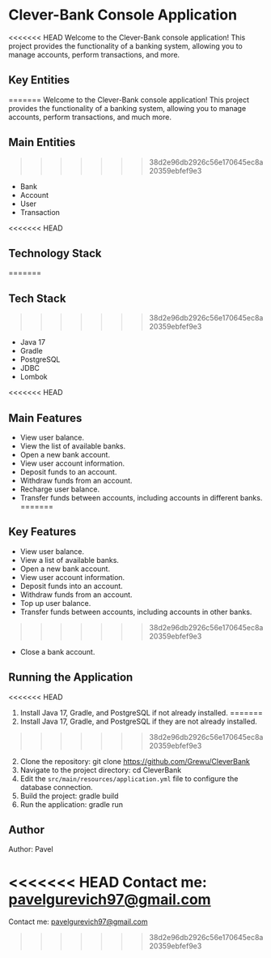 # Clever-Bank Console Application

<<<<<<< HEAD
Welcome to the Clever-Bank console application! This project provides the functionality of a banking system, allowing you to manage accounts, perform transactions, and more.

## Key Entities
=======
Welcome to the Clever-Bank console application! This project provides the functionality of a banking system, allowing you to manage accounts, perform transactions, and much more.

## Main Entities
>>>>>>> 38d2e96db2926c56e170645ec8a20359ebfef9e3

- Bank
- Account
- User
- Transaction

<<<<<<< HEAD
## Technology Stack
=======
## Tech Stack
>>>>>>> 38d2e96db2926c56e170645ec8a20359ebfef9e3

- Java 17
- Gradle
- PostgreSQL
- JDBC
- Lombok

<<<<<<< HEAD
## Main Features

- View user balance.
- View the list of available banks.
- Open a new bank account.
- View user account information.
- Deposit funds to an account.
- Withdraw funds from an account.
- Recharge user balance.
- Transfer funds between accounts, including accounts in different banks.
=======
## Key Features

- View user balance.
- View a list of available banks.
- Open a new bank account.
- View user account information.
- Deposit funds into an account.
- Withdraw funds from an account.
- Top up user balance.
- Transfer funds between accounts, including accounts in other banks.
>>>>>>> 38d2e96db2926c56e170645ec8a20359ebfef9e3
- Close a bank account.

## Running the Application

<<<<<<< HEAD
1. Install Java 17, Gradle, and PostgreSQL if not already installed.
=======
1. Install Java 17, Gradle, and PostgreSQL if they are not already installed.
>>>>>>> 38d2e96db2926c56e170645ec8a20359ebfef9e3
2. Clone the repository: git clone https://github.com/Grewu/CleverBank
3. Navigate to the project directory: cd CleverBank
4. Edit the `src/main/resources/application.yml` file to configure the database connection.
5. Build the project: gradle build
6. Run the application: gradle run

## Author

Author: Pavel

<<<<<<< HEAD
Contact me: pavelgurevich97@gmail.com
=======
Contact me: pavelgurevich97@gmail.com
>>>>>>> 38d2e96db2926c56e170645ec8a20359ebfef9e3
